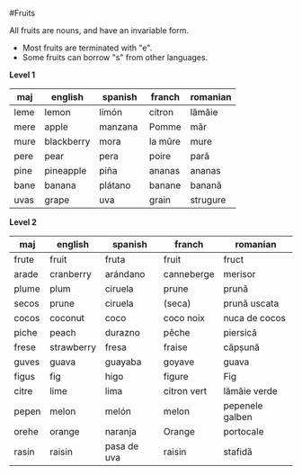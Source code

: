#Fruits

All fruits are nouns, and have an invariable form.

* Most fruits are terminated with "e". 
* Some fruits can borrow "s" from other languages.

**Level 1**

maj    |  english   | spanish     |  franch      |  romanian
-------|------------|-------------|--------------|-------------------
leme   |  lemon     | limón       |  citron      |  lămâie
mere   |  apple     | manzana     |  Pomme       |  măr
mure   |  blackberry| mora        |  la mûre     |  mure
pere   |  pear      | pera        |  poire       |  pară
pine   |  pineapple | piña        |  ananas      |  ananas
bane   |  banana    | plátano     |  banane      |  banană
uvas   |  grape     | uva         |  grain       |  strugure

**Level 2**

maj    |  english   | spanish     |  franch      |  romanian
-------|------------|-------------|--------------|-------------------
frute  |  fruit     | fruta       |  fruit       |  fruct
arade  |  cranberry | arándano    |  canneberge  |  merisor
plume  |  plum      | ciruela     |  prune       |  prună
secos  |  prune     | ciruela     |  (seca)      |  prună uscata
cocos  |  coconut   | coco        |  coco noix   |  nuca de cocos
piche  |  peach     | durazno     |  pêche       |  piersică
frese  |  strawberry| fresa       |  fraise      |  căpșună
guves  |  guava     | guayaba     |  goyave      |  guava
figus  |  fig       | higo        |  figure      |  Fig
citre  |  lime      | lima        |  citron vert |  lămâie verde
pepen  |  melon     | melón       |  melon       |  pepenele galben
orehe  |  orange    | naranja     |  Orange      |  portocale
rasin  |  raisin    | pasa de uva |  raisin      |  stafidă

